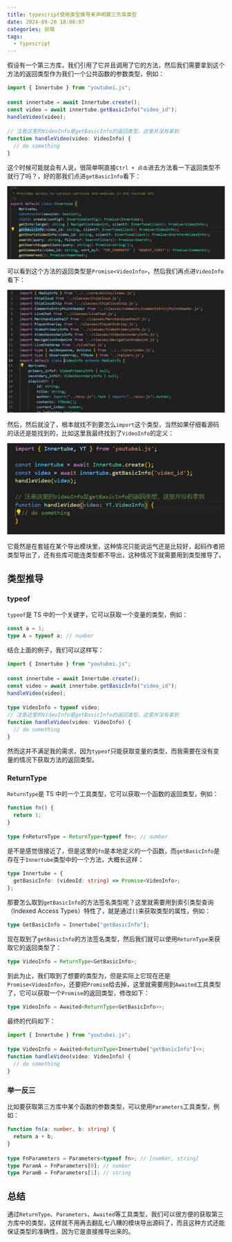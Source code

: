 ```yaml
---
title: typescript使用类型推导来声明第三方库类型
date: 2024-09-20 18:00:07
categories: 前端
tags:
  - typescript
---
```


假设有一个第三方库，我们引用了它并且调用了它的方法，然后我们需要拿到这个方法的返回类型作为我们一个公共函数的参数类型，例如：

```typescript
import { Innertube } from "youtubei.js";

const innertube = await Innertube.create();
const video = await innertube.getBasicInfo("video_id");
handleVideo(video);

// 注意这里的VideoInfo是getBasicInfo的返回类型，这里并没有拿到
function handleVideo(video: VideoInfo) {
  // do something
}
```

这个时候可能就会有人说，很简单啊直接`Ctrl + 点击`进去方法看一下返回类型不就行了吗？，好的那我们点进`getBasicInfo`看下：

![](typescript-import-third-package-type/2024-09-20-18-11-39.png)

<!--more-->

可以看到这个方法的返回类型是`Promise<VideoInfo>`，然后我们再点进`VideoInfo`看下：

![](typescript-import-third-package-type/2024-09-20-18-12-18.png)

然后，然后就没了，根本就找不到要怎么`import`这个类型，当然如果仔细看源码的话还是能找到的，比如这里我最终找到了`VideoInfo`的定义：

![](typescript-import-third-package-type/2024-09-20-18-22-22.png)

它竟然是在套娃在某个导出模块里，这种情况只能说运气还是比较好，起码作者把类型导出了，还有些库可能连类型都不导出，这种情况下就需要用到类型推导了。

## 类型推导

### typeof

`typeof`是 TS 中的一个关键字，它可以获取一个变量的类型，例如：

```typescript
const a = 1;
type A = typeof a; // number
```

结合上面的例子，我们可以这样写：

```typescript
import { Innertube } from "youtubei.js";

const innertube = await Innertube.create();
const video = await innertube.getBasicInfo("video_id");
handleVideo(video);

type VideoInfo = typeof video;
// 注意这里的VideoInfo是getBasicInfo的返回类型，这里并没有拿到
function handleVideo(video: VideoInfo) {
  // do something
}
```

然而这并不满足我的需求，因为`typeof`只能获取变量的类型，而我需要在没有变量的情况下获取方法的返回类型。

### ReturnType

`ReturnType`是 TS 中的一个工具类型，它可以获取一个函数的返回类型，例如：

```typescript
function fn() {
  return 1;
}

type FnReturnType = ReturnType<typeof fn>; // number
```

是不是感觉很接近了，但是这里的`fn`是本地定义的一个函数，而`getBasicInfo`是存在于`Innertube`类型中的一个方法，大概长这样：

```typescript
type Innertube = {
  getBasicInfo: (videoId: string) => Promise<VideoInfo>;
};
```

那要怎么取到`getBasicInfo`的方法签名类型呢？这里就需要用到索引类型查询（Indexed Access Types）特性了，就是通过`[]`来获取类型的属性，例如：

```typescript
type GetBasicInfo = Innertube["getBasicInfo"];
```

现在取到了`getBasicInfo`的方法签名类型，然后我们就可以使用`ReturnType`来获取它的返回类型了：

```typescript
type VideoInfo = ReturnType<GetBasicInfo>;
```

到此为止，我们取到了想要的类型为，但是实际上它现在还是`Promise<VideoInfo>`，还要把`Promise`给去掉，这里就需要用到`Awaited`工具类型了，它可以获取一个`Promise`的返回类型，修改如下：

```typescript
type VideoInfo = Awaited<ReturnType<GetBasicInfo>>;
```

最终的代码如下：

```typescript
import { Innertube } from "youtubei.js";

type VideoInfo = Awaited<ReturnType<Innertube["getBasicInfo"]>>;
function handleVideo(video: VideoInfo) {
  // do something
}
```

### 举一反三

比如要获取第三方库中某个函数的参数类型，可以使用`Parameters`工具类型，例如：

```typescript
function fn(a: number, b: string) {
  return a + b;
}

type FnParameters = Parameters<typeof fn>; // [number, string]
type ParamA = FnParameters[0]; // number
type ParamB = FnParameters[1]; // string
```

## 总结

通过`ReturnType`、`Parameters`、`Awaited`等工具类型，我们可以很方便的获取第三方库中的类型，这样就不用再去翻乱七八糟的模块导出源码了，而且这种方式还能保证类型的准确性，因为它是直接推导出来的。
